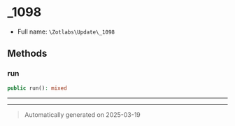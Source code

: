 
# _1098





* Full name: `\Zotlabs\Update\_1098`




## Methods


### run



```php
public run(): mixed
```












***


***
> Automatically generated on 2025-03-19
